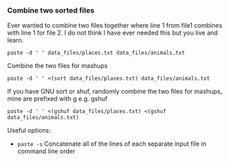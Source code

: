 ### Combine two sorted files

Ever wanted to combine two files together where line 1 from file1 combines with line 1 for file 2. I do not think I have ever needed this but you live and learn.
```
paste -d ' ' data_files/places.txt data_files/animals.txt
```

Combine the two files for mashups
```
paste -d ' ' <(sort data_files/places.txt) data_files/animals.txt
```

If you have GNU sort or shuf, randomly combine the two files for mashups, mine are prefixed with g e.g. gshuf
```
paste -d ' ' <(gshuf data_files/places.txt) <(gshuf data_files/animals.txt)
```

Useful options:
+ `paste -s` Concatenate all of the lines of each separate input file in command line order
